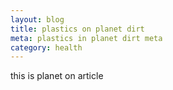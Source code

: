 ```yaml
---
layout: blog
title: plastics on planet dirt
meta: plastics in planet dirt meta
category: health
---
```

this is planet on article